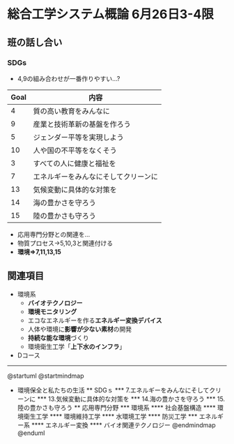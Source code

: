 # 総合工学システム概論 6月26日3-4限
## 班の話し合い
### SDGs
- 4,9の組み合わせが一番作りやすい...?

|Goal|内容                                |
|----|------------------------------------|
|4   |質の高い教育をみんなに              |
|9   |産業と技術革新の基盤を作ろう        |
|5   |ジェンダー平等を実現しよう          |
|10  |人や国の不平等をなくそう            |
|3   |すべての人に健康と福祉を            |
|7   |エネルギーをみんなにそしてクリーンに|
|13  |気候変動に具体的な対策を            | 
|14  |海の豊かさを守ろう                  |
|15  |陸の豊かさも守ろう                  |

- 応用専門分野との関連を...
- 物質プロセス->5,10,3と関連付ける
- **環境=>7,11,13,15**


## 関連項目
- 環境系
    - **バイオテクノロジー**
    - **環境モニタリング**
    - エコなエネルギーを作る**エネルギー変換デバイス**
    - 人体や環境に**影響が少ない素材**の開発
    - **持続な能な環境**づくり
    - 環境衛生工学「**上下水のインフラ**」
- Dコース

---
@startuml
@startmindmap
* 環境保全と私たちの生活
    ** SDGｓ
        *** 7.エネルギーをみんなにそしてクリーンに
        *** 13.気候変動に具体的な対策を
        *** 14.海の豊かさを守ろう
        *** 15.陸の豊かさも守ろう
    ** 応用専門分野
        *** 環境系
            **** 社会基盤構造
            **** 環境衛生工学
            **** 環境維持工学
            **** 水環境工学
            **** 防災工学
        *** エネルギー系
            **** エネルギー変換
            **** バイオ関連テクノロジー
@endmindmap
@enduml

